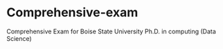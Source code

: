 # Comprehensive-exam
Comprehensive Exam for Boise State University Ph.D. in computing (Data Science)
